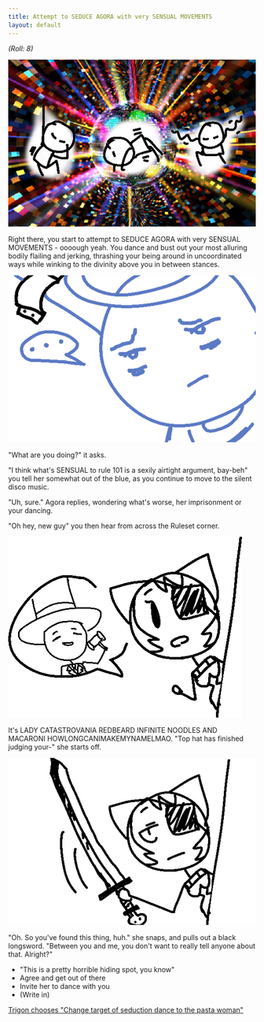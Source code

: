 ```yaml
---
title: Attempt to SEDUCE AGORA with very SENSUAL MOVEMENTS
layout: default
---
```



*(Roll: 8)*

![On a cosmic background, the player moves through various dance moves.](../images/update4a.png)

Right there, you start to attempt to SEDUCE AGORA with very SENSUAL
MOVEMENTS - oooough yeah. You dance and bust out your most alluring bodily
flailing and jerking, thrashing your being around in uncoordinated ways
while winking to the divinity above you in between stances.

![The angelic figure appears unimpressed.](../images/update4b.png)

"What are you doing?" it asks.

"I think what's SENSUAL to rule 101 is a sexily airtight argument, bay-beh"
you tell her somewhat out of the blue, as you continue to move to the
silent disco music.

"Uh, sure." Agora replies, wondering what's worse, her imprisonment or your
dancing.

"Oh hey, new guy" you then hear from across the Ruleset corner.

![A cat-eared, eye patched feminine figure leans around a corner, with a speech bubble of a man in a tophat with a hammer.](../images/update4c.png)

 It's LADY CATASTROVANIA REDBEARD INFINITE NOODLES AND MACARONI
HOWLONGCANIMAKEMYNAMELMAO. "Top hat has finished judging your-" she starts
off.

![The same woman as above is now holding a large sword.](../images/update4d.png)

"Oh. So you've found this thing, huh." she snaps, and pulls out a black
longsword. "Between you and me, you don't want to really tell anyone about
that. Alright?"

- "This is a pretty horrible hiding spot, you know"
- Agree and get out of there
- Invite her to dance with you
- (Write in)

[Trigon chooses "Change target of seduction dance to the pasta woman"](update5.md)
